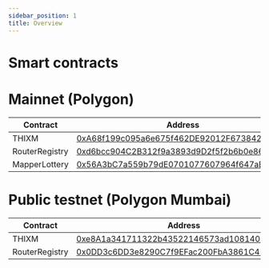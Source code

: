 ```yaml
---
sidebar_position: 1
title: Overview
---
```

# Smart contracts

# Mainnet (Polygon)
| Contract  | Address  | ABI |
|---|---|---|
| THIXM | [0xA68f199c095a6e675f462DE92012F673842C636f](https://polygonscan.com/token/0xa68f199c095a6e675f462de92012f673842c636f) | [ABI](/files/IThixM.json) |
| RouterRegistry | [0xd6bcc904C2B312f9a3893d9D2f5f2b6b0e86f9a1](https://polygonscan.com/address/0xd6bcc904C2B312f9a3893d9D2f5f2b6b0e86f9a1) | [ABI](/files/IRouterRegistry.json) |
| MapperLottery | [0x56A3bC7a559b79dE0701077607964f647aE3cbC0](https://polygonscan.com/address/0x56A3bC7a559b79dE0701077607964f647aE3cbC0) | |

# Public testnet (Polygon Mumbai)
| Contract  | Address  | ABI |
|---|---|---|
| THIXM | [0xe8A1a341711322b43522146573ad108140897728](https://mumbai.polygonscan.com/address/0xe8A1a341711322b43522146573ad108140897728)  | [ABI](/files/IThixM.json) |
| RouterRegistry | [0x0DD3c6DD3e8290C7f9EFac200FbA3861C4522c7a](https://mumbai.polygonscan.com/address/0x0DD3c6DD3e8290C7f9EFac200FbA3861C4522c7a) | [ABI](/files/IRouterRegistry.json) |
